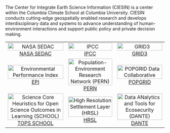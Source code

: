 The Center for Integrate Earth Science Information (CIESIN) is a center within the Columbia Climate School at Columbia University. CIESIN conducts cutting-edge geospatially enabled research and develops interdisciplinary data and systems to advance understanding of human-environment interactions and support public policy and private decision making.

<table>
  <tr>
    <td align="center" style="width:'33%'">
      <img src="https://ciesin.climate.columbia.edu/sites/default/files/styles/cu_crop/public/content/25-sedac-logo-sm.png?itok=O3Ny6k2a" alt="NASA SEDAC" width="100%" height="100%"><br>
      <a href="https://sedac.ciesin.columbia.edu/">NASA SEDAC</a>
    </td>
    <td align="center" style="width:'33%'">
      <img src="https://ciesin.climate.columbia.edu/sites/default/files/styles/cu_crop/public/content/ipcc-logo-sm.png?itok=uftDHEH-" alt="IPCC" width="100%" height="100%"><br>
      <a href="https://sedac.ciesin.columbia.edu/ddc/">IPCC</a>
    </td>
    <td align="center" style="width:'33%'">
      <img src="https://ciesin.climate.columbia.edu/sites/default/files/styles/cu_crop/public/content/grid3-logo-sm.png?itok=EaDIZXio" alt="GRID3" width="100%" height="100%"><br>
      <a href="https://grid3.org/">GRID3</a>
    </td>
  </tr>
  <tr>
    <td align="center" style="width:'33%'">
      <img src="https://ciesin.climate.columbia.edu/sites/default/files/styles/cu_crop/public/content/epi-sm.png?itok=9t8n44DX" alt="Environmental Performance Index" width="100%" height="100%"><br>
      <a href="https://epi.yale.edu/">EPI</a>
    </td>
    <td align="center" style="width:'33%'">
      <img src="https://ciesin.climate.columbia.edu/sites/default/files/styles/cu_crop/public/content/pern-logo-sm.png?itok=BiX_vwo2" alt="Population-Environment Research Network (PERN)" width="100%" height="100%"><br>
      <a href="https://www.populationenvironmentresearch.org/">PERN</a>
    </td>
    <td align="center" style="width:'33%'">
      <img src="https://ciesin.climate.columbia.edu/sites/default/files/styles/cu_crop/public/content/popgrid-logo-sm.png?itok=eBIZnsIa" alt="POPGRID Data Collaborative" width="100%" height="100%"><br>
      <a href="https://popgrid.org/">POPGRID</a>
    </td>
  </tr>
  <tr>
    <td align="center" style="width:'33%'">
      <img src="https://ciesin.climate.columbia.edu/sites/default/files/styles/cu_crop/public/content/tops-sm.png?itok=vZJVhldj" alt="Science Core Heuristics for Open Science Outcomes in Learning (SCHOOL)" width="100%" height="100%"><br>
      <a href="https://nasa.github.io/Transform-to-Open-Science/">TOPS SCHOOL</a>
    </td>
    <td align="center" style="width:'33%'">
      <img src="https://ciesin.climate.columbia.edu/sites/default/files/styles/cu_crop/public/content/hrsl-sm.jpg?itok=kryJK9rW" alt="High Resolution Settlement Layer (HRSL)" width="100%" height="100%"><br>
      <a href="https://dataforgood.facebook.com/dfg/tools/high-resolution-population-density-maps">HRSL</a>
    </td>
    <td align="center" style="width:'33%'">
      <img src="https://ciesin.climate.columbia.edu/sites/default/files/styles/cu_crop/public/content/dante-sm.png?itok=W-Foodml" alt="Data ANalytics and Tools for Ecosecurity (DANTE)" width="100%" height="100%"><br>
      <a href="https://www.dante-project.org/">DANTE</a>
    </td>
  </tr>
</table>
